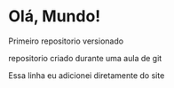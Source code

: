 # Olá, Mundo!
 Primeiro repositorio versionado

 repositorio criado durante uma aula de git
 
 Essa linha eu adicionei diretamente do site

 
